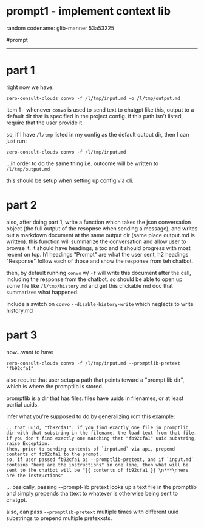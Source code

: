 # prompt1 - implement context lib


random codename: glib-manner 53a53225

#prompt 

***


# part 1

right now we have: 

`zero-consult-clouds convo -f /l/tmp/input.md -o /l/tmp/output.md`

item 1 - whenever `convo` is used to send text to chatgpt like this, output to a default dir that is specified in the project config. if this path isn't listed, require that the user provide it. 

so, if I have `/l/tmp` listed in my config as the default output dir, then I can just run: 

`zero-consult-clouds convo -f /l/tmp/input.md`

...in order to do the same thing i.e. outcome will be written to `/l/tmp/output.md` 


this should be setup when setting up config via cli. 


# part 2

also, after doing part 1, write a function which takes the json conversation object (the full output of the resopnse when sending a message), and writes out a markdown document at the same output dir (same place output.md is written). this function will summarize the conversation and allow user to browse it. it should have headings, a toc and it should progress with most recent on top. h1 headings "Prompt" are what the user sent, h2 headings "Response" follow each of those and show the response from teh chatbot. 

then, by default running `convo` w/ `-f` will write this document after the call, including the response from the chatbot. so should be able to open up some file like `/l/tmp/history.md` and get this clickable md doc that summarizes what happened. 

include a switch on `convo` `--disable-history-write` which neglects to write history.md

# part 3

now...want to have 

```
zero-consult-clouds convo -f /l/tmp/input.md --promptlib-pretext "fb92cfa1"
```

also require that user setup a path that points toward a "prompt lib dir", which is where the promptlib is stored. 

promptlib is a dir that has files. files have uuids in filenames, or at least partial uuids. 

infer what you're supposed to do by generalizing rom this example: 

    ...that uuid, "fb92cfa1". if you find exactly one file in promptlib dir with that substring in the filename, the load text from that file. if you don't find exactly one matching that "fb92cfa1" uuid substring, raise Exception. 
    then, prior to sending contents of `input.md` via api, prepend contents of fb92cfa1 to the prompt. 
    so, if user passed fb92cfa1 as --promptlib-pretext, and if `input.md` contains "here are the instructions" in one line, then what will be sent to the chatbot will be "{{ contents of fb92cfa1 }} \n***\nhere are the instructions"


... basically, passing --prompt-lib pretext looks up a text file in the promptlib and simply prepends tha ttext to whatever is otherwise being sent to chatgpt. 

also, can pass `--promptlib-pretext` multiple times with different uuid substrings to prepend multiple pretexxsts. 


